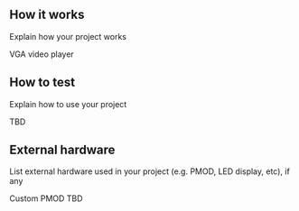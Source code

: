<!---

This file is used to generate your project datasheet. Please fill in the information below and delete any unused
sections.

You can also include images in this folder and reference them in the markdown. Each image must be less than
512 kb in size, and the combined size of all images must be less than 1 MB.
-->

## How it works

Explain how your project works

VGA video player

## How to test

Explain how to use your project

TBD

## External hardware

List external hardware used in your project (e.g. PMOD, LED display, etc), if any

Custom PMOD TBD
